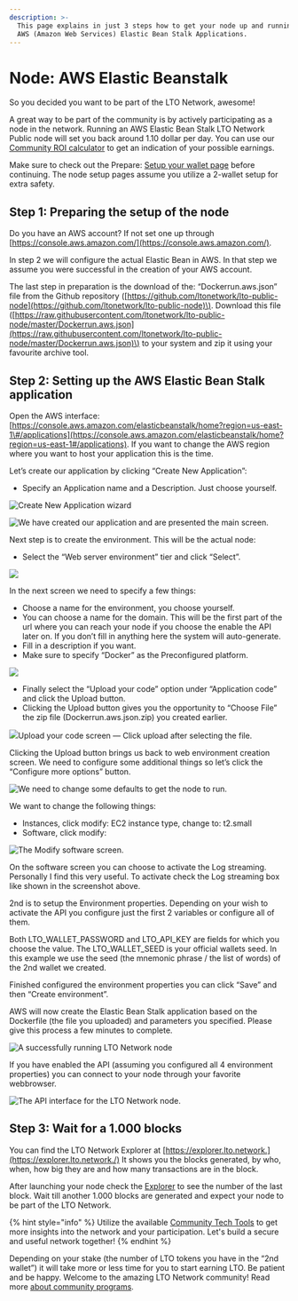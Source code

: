 ```yaml
---
description: >-
  This page explains in just 3 steps how to get your node up and running using
  AWS (Amazon Web Services) Elastic Bean Stalk Applications.
---
```


# Node: AWS Elastic Beanstalk

So you decided you want to be part of the LTO Network, awesome!

A great way to be part of the community is by actively participating as a node in the network. Running an AWS Elastic Bean Stalk LTO Network Public node will set you back around 1.10 dollar per day. You can use our [Community ROI calculator](https://lto-lease.com/tools/roi) to get an indication of your possible earnings.

Make sure to check out the Prepare: [Setup your wallet page](../../tutorials/mining/prepare-setup-your-wallet.md) before continuing. The node setup pages assume you utilize a 2-wallet setup for extra safety.

## **Step 1: Preparing the setup of the node**

Do you have an AWS account? If not set one up through [https://console.aws.amazon.com/](https://console.aws.amazon.com/).

In step 2 we will configure the actual Elastic Bean in AWS. In that step we assume you were successful in the creation of your AWS account.

The last step in preparation is the download of the: “Dockerrun.aws.json” file from the Github repository \([https://github.com/ltonetwork/lto-public-node](https://github.com/ltonetwork/lto-public-node)\). Download this file \([https://raw.githubusercontent.com/ltonetwork/lto-public-node/master/Dockerrun.aws.json](https://raw.githubusercontent.com/ltonetwork/lto-public-node/master/Dockerrun.aws.json)\) to your system and zip it using your favourite archive tool.

## **Step 2: Setting up the AWS Elastic Bean Stalk application**

Open the AWS interface: [https://console.aws.amazon.com/elasticbeanstalk/home?region=us-east-1\#/applications](https://console.aws.amazon.com/elasticbeanstalk/home?region=us-east-1#/applications). If you want to change the AWS region where you want to host your application this is the time.

Let’s create our application by clicking “Create New Application”:

* Specify an Application name and a Description. Just choose yourself.

![Create New Application wizard](https://cdn-images-1.medium.com/max/1600/1*fdQLpsFi8NlNBUd_ssrYPg.png)

![We have created our application and are presented the main screen.](https://cdn-images-1.medium.com/max/1600/1*py8yRfFh4EbrBg255y8wDg.png)

Next step is to create the environment. This will be the actual node:

* Select the “Web server environment” tier and click “Select”.

![](https://cdn-images-1.medium.com/max/1600/1*fD8-p6JwbhhzcwIR318MDw.png)

In the next screen we need to specify a few things:

* Choose a name for the environment, you choose yourself.
* You can choose a name for the domain. This will be the first part of the url where you can reach your node if you choose the enable the API later on. If you don’t fill in anything here the system will auto-generate.
* Fill in a description if you want.
* Make sure to specify “Docker” as the Preconfigured platform.

![](https://cdn-images-1.medium.com/max/1600/1*4a3ABHm7potJRqym75cr9A.png)

* Finally select the “Upload your code” option under “Application code” and click the Upload button.
* Clicking the Upload button gives you the opportunity to “Choose File” the zip file \(Dockerrun.aws.json.zip\) you created earlier.

![](https://cdn-images-1.medium.com/max/1600/1*6mJz613SE99ZDJo-L_W4hg.png)Upload your code screen — Click upload after selecting the file.

Clicking the Upload button brings us back to web environment creation screen. We need to configure some additional things so let’s click the “Configure more options” button.

![We need to change some defaults to get the node to run.](https://cdn-images-1.medium.com/max/1600/1*3PG8t3l1hktML3ShcKityQ.png)

We want to change the following things:

* Instances, click modify: EC2 instance type, change to: t2.small
* Software, click modify:

![The Modify software screen.](https://cdn-images-1.medium.com/max/1600/1*kzwE3MvYF6E5cTGDtrn2Pw.png)

On the software screen you can choose to activate the Log streaming. Personally I find this very useful. To activate check the Log streaming box like shown in the screenshot above.

2nd is to setup the Environment properties. Depending on your wish to activate the API you configure just the first 2 variables or configure all of them.

Both LTO\_WALLET\_PASSWORD and LTO\_API\_KEY are fields for which you choose the value. The LTO\_WALLET\_SEED is your official wallets seed. In this example we use the seed \(the mnemonic phrase / the list of words\) of the 2nd wallet we created.

Finished configured the environment properties you can click “Save” and then “Create environment”.

AWS will now create the Elastic Bean Stalk application based on the Dockerfile \(the file you uploaded\) and parameters you specified. Please give this process a few minutes to complete.

![A successfully running LTO Network node](https://cdn-images-1.medium.com/max/1600/1*hKe-VQL61Paxkbfqr29XrQ.png)

If you have enabled the API \(assuming you configured all 4 environment properties\) you can connect to your node through your favorite webbrowser.

![The API interface for the LTO Network node.](https://cdn-images-1.medium.com/max/1600/1*dIaUMLu8m-prfpbdXEwGFw.png)

## **Step 3: Wait for a 1.000 blocks**

You can find the LTO Network Explorer at [https://explorer.lto.network.](https://explorer.lto.network./) It shows you the blocks generated, by who, when, how big they are and how many transactions are in the block.

After launching your node check the [Explorer](https://explorer.lto.network) to see the number of the last block. Wait till another 1.000 blocks are generated and expect your node to be part of the LTO Network.

{% hint style="info" %}
Utilize the available [Community Tech Tools](https://blog.lto.network/distributed-workforce-community-dao-level-up/#tech-lab) to get more insights into the network and your participation. Let's build a secure and useful network together!
{% endhint %}

Depending on your stake \(the number of LTO tokens you have in the “2nd wallet”\) it will take more or less time for you to start earning LTO. Be patient and be happy. Welcome to the amazing LTO Network community! Read more [about community programs](https://blog.lto.network/distributed-workforce-community-dao-level-up/).

